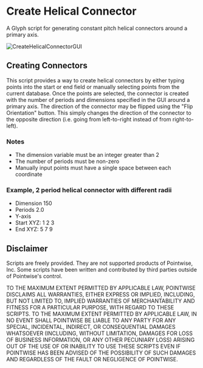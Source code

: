 # Create Helical Connector
A Glyph script for generating constant pitch helical connectors around a primary axis.

![CreateHelicalConnectorGUI](https://raw.github.com/pointwise/HelicalConnector/master/ScriptImage.png)

## Creating Connectors
This script provides a way to create helical connectors by either typing points into the start or end field or manually selecting points from the current database. Once the points are selected, the connector is created with the number of periods and dimensions specified in the GUI around a primary axis. The direction of the connector may be flipped using the "Flip Orientation" button. This simply changes the direction of the connector to the opposite direction (i.e. going from left-to-right instead of from right-to-left).

### Notes
* The dimension variable must be an integer greater than 2
* The number of periods must be non-zero
* Manually input points must have a single space between each coordinate

### Example, 2 period helical connector with different radii
* Dimension 150
* Periods 2.0
* Y-axis
* Start XYZ: 1 2 3
* End XYZ: 5 7 9

## Disclaimer
Scripts are freely provided. They are not supported products of Pointwise, Inc. Some scripts have been written and contributed by third parties outside of Pointwise's control.

TO THE MAXIMUM EXTENT PERMITTED BY APPLICABLE LAW, POINTWISE DISCLAIMS ALL WARRANTIES, EITHER EXPRESS OR IMPLIED, INCLUDING, BUT NOT LIMITED TO, IMPLIED WARRANTIES OF MERCHANTABILITY AND FITNESS FOR A PARTICULAR PURPOSE, WITH REGARD TO THESE SCRIPTS. TO THE MAXIMUM EXTENT PERMITTED BY APPLICABLE LAW, IN NO EVENT SHALL POINTWISE BE LIABLE TO ANY PARTY FOR ANY SPECIAL, INCIDENTAL, INDIRECT, OR CONSEQUENTIAL DAMAGES WHATSOEVER (INCLUDING, WITHOUT LIMITATION, DAMAGES FOR LOSS OF BUSINESS INFORMATION, OR ANY OTHER PECUNIARY LOSS) ARISING OUT OF THE USE OF OR INABILITY TO USE THESE SCRIPTS EVEN IF POINTWISE HAS BEEN ADVISED OF THE POSSIBILITY OF SUCH DAMAGES AND REGARDLESS OF THE FAULT OR NEGLIGENCE OF POINTWISE.

